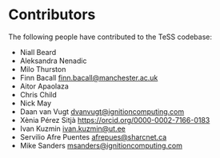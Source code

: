 # Contributors

The following people have contributed to the TeSS codebase:

* Niall Beard
* Aleksandra Nenadic
* Milo Thurston
* Finn Bacall <finn.bacall@manchester.ac.uk>
* Aitor Apaolaza
* Chris Child
* Nick May
* Daan van Vugt <dvanvugt@ignitioncomputing.com>
* Xènia Pérez Sitjà <https://orcid.org/0000-0002-7166-0183>
* Ivan Kuzmin <ivan.kuzmin@ut.ee>
* Servilio Afre Puentes <afrepues@sharcnet.ca>
* Mike Sanders <msanders@ignitioncomputing.com>
